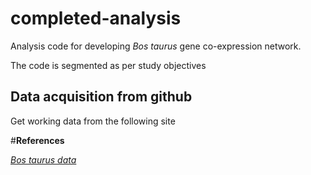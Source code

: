 # completed-analysis  

Analysis code for developing *Bos taurus* gene co-expression network.  

The code is segmented as per study objectives  

## **Data acquisition from github**  
Get working data from the following site  

#**References**  

[*Bos taurus data*](https://www.guru99.com/selenium-github.html)
